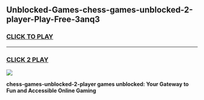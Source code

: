 
## Unblocked-Games-chess-games-unblocked-2-player-Play-Free-3anq3
<h3>
<a href="https://premium76.site?title=chess-games-unblocked-2-player&ref=10A">CLICK TO PLAY</a></h3>
<hr>

<h3>
<a href="https://premium76.site?title=chess-games-unblocked-2-player&ref=10A">CLICK 2 PLAY</a>
  
</h3>

<a href="https://premium76.site?title=chess-games-unblocked-2-player&ref=10A"><img src="https://clearcache.store/games.png"></a>


**chess-games-unblocked-2-player games unblocked: Your Gateway to Fun and Accessible Online Gaming**
